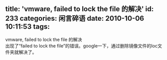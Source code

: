 title: 'vmware, failed to lock the file 的解决'
id: 233
categories: 闲言碎语
date: 2010-10-06 10:11:53
tags:
---

vmware, failed to lock the file 的解决
</br>出现了“failed to lock the file”的错误。google一下，通过删除镜像文件的loc文件夹就解决了。
